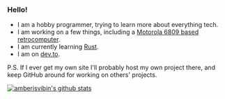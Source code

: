 ### Hello!

 - I am a hobby programmer, trying to learn more about everything tech.
 - I am working on a few things, including a [Motorola 6809 based retrocomputer](https://github.com/amberisvibin/chibi-pc09).
 - I am currently learning [Rust](https://github.com/rust-lang/rust).
 - I am on [dev.to](https://dev.to/amberisvibin).
 
 P.S. If I ever get my own site I'll probably host my own project there, and keep GitHub around for working on others' projects.
 
[![amberisvibin's github stats](https://github-readme-stats.vercel.app/api?username=amberisvibin&include_all_commits=1)](https://github.com/anuraghazra/github-readme-stats)
 
 <!--[![Amber's DEV Profile](https://d2fltix0v2e0sb.cloudfront.net/dev-badge.svg | width=32)](https://dev.to/amberisvibin)!-->

<!--
**amberisvibin/amberisvibin** is a ✨ _special_ ✨ repository because its `README.md` (this file) appears on your GitHub profile.
!-->
